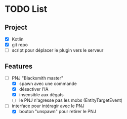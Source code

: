 # TODO List

## Project

- [X] Kotlin
- [X] git repo
- [ ] script pour déplacer le plugin vers le serveur

## Features

- [ ] PNJ "Blacksmith master"
    - [X] spawn avec une commande
    - [X] désactiver l'IA
    - [X] insensible aux dégats
    - [ ] le PNJ n'agresse pas les mobs (EntityTargetEvent)

- [ ] interface pour intéragir avec le PNJ
    - [X] bouton "unspawn" pour retirer le PNJ
